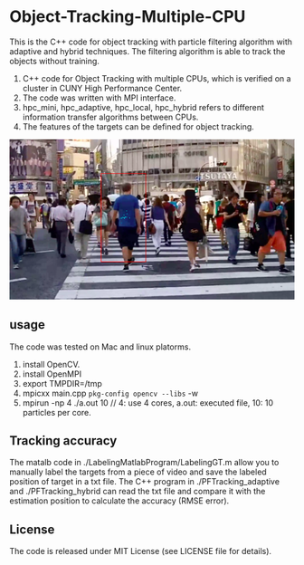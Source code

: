 # Object-Tracking-Multiple-CPU
This is the C++ code for object tracking with particle filtering algorithm with adaptive and hybrid techniques.
The filtering algorithm is able to track the objects without training.

1. C++ code for Object Tracking with multiple CPUs, which is verified on a cluster in CUNY High Performance Center.
2. The code was written with MPI interface.
3. hpc_mini, hpc_adaptive, hpc_local, hpc_hybrid refers to different information transfer algorithms between CPUs.
3. The features of the targets can be defined for object tracking.


<p align="center"><img src=https://github.com/Solarbird2017/Object-Tracking-single-cpu/blob/main/41.png alt="Comparison"></p>




## usage
The code was tested on Mac and linux platorms.
1. install OpenCV.
2. install OpenMPI
3. export TMPDIR=/tmp
4. mpicxx main.cpp `pkg-config opencv --libs` -w
5. mpirun -np 4 ./a.out 10  // 4: use 4 cores, a.out: executed file, 10: 10 particles per core.

## Tracking accuracy

The matalb code in ./LabelingMatlabProgram/LabelingGT.m allow you to manually label the targets from a piece of video and save the labeled position of target in a txt file. The C++ program in ./PFTracking_adaptive and ./PFTracking_hybrid can read the txt file and compare it with the estimation position to calculate the accuracy (RMSE error).

## License
The code is released under MIT License (see LICENSE file for details).

